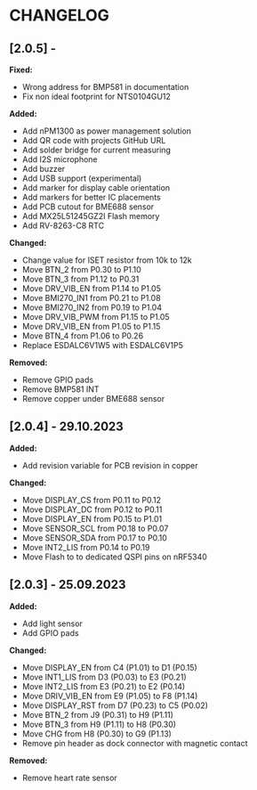 # CHANGELOG

## [2.0.5] - 

**Fixed:**

- Wrong address for BMP581 in documentation
- Fix non ideal footprint for NTS0104GU12

**Added:**

- Add nPM1300 as power management solution
- Add QR code with projects GitHub URL
- Add solder bridge for current measuring
- Add I2S microphone
- Add buzzer
- Add USB support (experimental)
- Add marker for display cable orientation
- Add markers for better IC placements
- Add PCB cutout for BME688 sensor
- Add MX25L51245GZ2I Flash memory
- Add RV-8263-C8 RTC

**Changed:**

- Change value for ISET resistor from 10k to 12k
- Move BTN_2 from P0.30 to P1.10
- Move BTN_3 from P1.12 to P0.31
- Move DRV_VIB_EN from P1.14 to P1.05
- Move BMI270_IN1 from P0.21 to P1.08
- Move BMI270_IN2 from P0.19 to P1.04
- Move DRV_VIB_PWM from P1.15 to P1.05
- Move DRV_VIB_EN from P1.05 to P1.15
- Move BTN_4 from P1.06 to P0.26
- Replace ESDALC6V1W5 with ESDALC6V1P5

**Removed:**

- Remove GPIO pads
- Remove BMP581 INT
- Remove copper under BME688 sensor

## [2.0.4] - 29.10.2023

**Added:**

- Add revision variable for PCB revision in copper

**Changed:**

- Move DISPLAY_CS from P0.11 to P0.12
- Move DISPLAY_DC from P0.12 to P0.11
- Move DISPLAY_EN from P0.15 to P1.01
- Move SENSOR_SCL from P0.18 to P0.07
- Move SENSOR_SDA from P0.17 to P0.10
- Move INT2_LIS from P0.14 to P0.19
- Move Flash to to dedicated QSPI pins on nRF5340

## [2.0.3] - 25.09.2023

**Added:**

- Add light sensor
- Add GPIO pads

**Changed:**

- Move DISPLAY_EN from C4 (P1.01) to D1 (P0.15)
- Move INT1_LIS from D3 (P0.03) to E3 (P0.21)
- Move INT2_LIS from E3 (P0.21) to E2 (P0.14)
- Move DRIV_VIB_EN from E9 (P1.05) to F8 (P1.14)
- Move DISPLAY_RST from D7 (P0.23) to C5 (P0.02)
- Move BTN_2 from J9 (P0.31) to H9 (P1.11)
- Move BTN_3 from H9 (P1.11) to H8 (P0.30)
- Move CHG from H8 (P0.30) to G9 (P1.13)
- Remove pin header as dock connector with magnetic contact

**Removed:**

- Remove heart rate sensor
